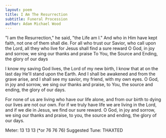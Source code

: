 ```yaml
---
layout: poem
title: I Am The Resurrection
subtitle: Funeral Procession
author: Adam Michael Wood
---
```


"I am the Resurrection," he said, "the Life am I." 
And who in Him have kept faith, not one of them shall die. 
For all who trust our Savior, who call upon the Lord, 
all they who live for Jesus shall find a sure reward 
O God, in joy and sorrow, we sing our thanks and praise 
To You, the Source and Ending, the glory of our days

I know my saving God lives, the Lord of my new birth, 
I know that at on the last day He'll stand upon the Earth. 
And I shall be awakened and from the grave arise, 
and I shall see my savior, my friend, with my own eyes. 
O God, in joy and sorrow, we sing our thanks and praise, 
to You, the source and ending, the glory of our days. 
  
For none of us are living who have our life alone, 
and from our birth to dying our lives are not our own. 
For if we truly have life we are living in the Lord, 
and if we die in Jesus, we find our sure reward. 
O God, in joy and sorrow, we sing our thanks and praise, 
to you, the source and ending, the glory of our days. 
  
Meter: 13 13 13 (*or 76 76 76) 
Suggested Tune: THAXTED 